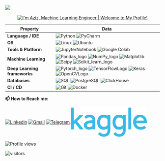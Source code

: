![](https://github.com/AzizMGV/CV/blob/main/Images/stackGitHub.png)

<div align="center">
    <a href="https://git.io/typing-svg"><img src="https://readme-typing-svg.herokuapp.com?font=Roboto+Slab&color=%237E3ACE&size=30&center=true&vCenter=true&width=450&lines=Hi+there!+👋+I'm+Aziz;Machine+Learning+Engineer;Welcome+to+My+Profile!;" alt="I'm Aziz, Machine Learning Engineer | Welcome to My Profile!"></a>
</div>


Property | Data
--- | --- 
**Language / IDE**  | <img src="https://github.com/AzizMGV/CV/blob/main/Images/Python_logo.svg.png" alt="Python" height="50" width="168"> <img src="https://github.com/AzizMGV/CV/blob/main/Images/PyCharm_Icon.svg.png" alt="PyCharm" height="50" width="50">
**OS**  |  <img src="https://github.com/AzizMGV/CV/blob/main/Images/Linux.svg.png" alt="Linux" height="60" width="50">  <img src="https://github.com/AzizMGV/CV/blob/main/Images/Ubuntu_logo.png" alt="Ubuntu" height="50" width="111"> 
**Tools & Platform**  | <img src="https://github.com/AzizMGV/CV/blob/main/Images/Jupyter_logo.svg.png" alt="JupyterNotebook" height="57" width="50"> <img src="https://github.com/AzizMGV/CV/blob/main/Images/colab.png" alt="Google Colab" height="57" width="57"> 
**Machine Learning**  | <img src="https://github.com/AzizMGV/CV/blob/main/Images/Pandas_logo.svg.png" alt="Pandas_logo" height="50" width="124"> <img src="https://github.com/AzizMGV/CV/blob/main/Images/NumPy_logo.svg.png" alt="NumPy_logo" height="50" width="124"> <img src="https://github.com/AzizMGV/CV/blob/main/Images/Matplotlib.svg" alt="Matplotlib" height="50" width="124"> <img src="https://github.com/AzizMGV/CV/blob/main/Images/scipy.png" alt="Scipy" height="50" width="124"> <img src="https://github.com/AzizMGV/CV/blob/main/Images/Scikit_learn_logo.svg.png" alt="Scikit_learn_logo" height="50" width="93"> 
**Deep Learning frameworks**  | <img src="https://github.com/AzizMGV/CV/blob/main/Images/Pytorch_logo.png" alt="Pytorch_logo" height="50" width="202">  <img src="https://github.com/AzizMGV/CV/blob/main/Images/TensorFlowLogo.svg.png" alt="TensorFlowLogo" height="50" width="60">  <img src="https://github.com/AzizMGV/CV/blob/main/Images/Keras.png" alt="Keras" height="50" width="200">  <img src="https://github.com/AzizMGV/CV/blob/main/Images/OpenCVLogo.png" alt="OpenCVLogo" height="50" width="45">
**Databases**  | <img src="https://github.com/AzizMGV/CV/blob/main/Images/SQL.png" alt="SQL" height="50" width="50"> <img src="https://github.com/AzizMGV/CV/blob/main/Images/PostgreSQL-Logo.png" alt="PostgreSQL" height="60" width="80"> <img src="https://github.com/AzizMGV/CV/blob/main/Images/ClickHouse.png" alt="ClickHouse" height="60" width="94"> 
**CI / CD** | <img src="https://github.com/AzizMGV/CV/blob/main/Images/Git-Logo.png" alt="Git" height="50" width="120">  <img src="https://github.com/AzizMGV/CV/blob/main/Images/Docker.png" alt="Docker" height="50" width="58"> 


**📫 How to Reach me:**
<p align="left">
<a href="https://www.linkedin.com/in/azizml/" target="blank"><img align="center" src="https://github.com/AzizMGV/CV/blob/main/Images/Linkedin.png" alt="Linkedin" height="96" width="96" /></a>
<a href="mailto:mceladio@gmail.com" target="blank"><img align="center" src="https://github.com/AzizMGV/CV/blob/main/Images/Gmail.png" alt="Gmail" height="96" width="96" /></a>
<a href="https://t.me/azizsugd" target="blank"> <img align="center" src="https://github.com/AzizMGV/CV/blob/main/Images/Telegram.png" alt="Telegram" height="96" width="96"  /> </a>
<a href="https://www.kaggle.com/azizdzhon" target="blank"> <img align="center" src="https://github.com/AzizMGV/AzizMGV/blob/main/Images/Kaggle_logo.png" alt="Kaggle" height="96" width="248"  /> </a>
</p>



![Profile views](https://gpvc.arturio.dev/AzizMGV)

<p align="left">
<img src="https://visitor-badge.laobi.icu/badge?page_id=AzizMGV.AzizMGV" alt="visitors"/>
</p>

